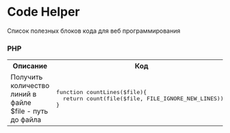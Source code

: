 # Code Helper
Список полезных блоков кода для веб программирования
### PHP
<table>
	<tr>
		<th>
			Описание
		</th>
		<th>
			Код
		</th>
	</tr>
	<tr>
		<td>
			Получить количество линий в файле<br>
      $file - путь до файла
		</td>
		<td>
			<pre>
function countLines($file){
  return count(file($file, FILE_IGNORE_NEW_LINES));
}</pre>
		</td>
	</tr>
</table>
